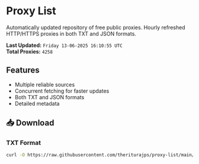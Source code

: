 # Proxy List

Automatically updated repository of free public proxies. Hourly refreshed HTTP/HTTPS proxies in both TXT and JSON formats.

**Last Updated:** `Friday 13-06-2025 16:10:55 UTC`  
**Total Proxies:** `4258`

## Features
- Multiple reliable sources
- Concurrent fetching for faster updates
- Both TXT and JSON formats
- Detailed metadata

## 📥 Download

### TXT Format
```bash
curl -O https://raw.githubusercontent.com/theriturajps/proxy-list/main/proxies.txt